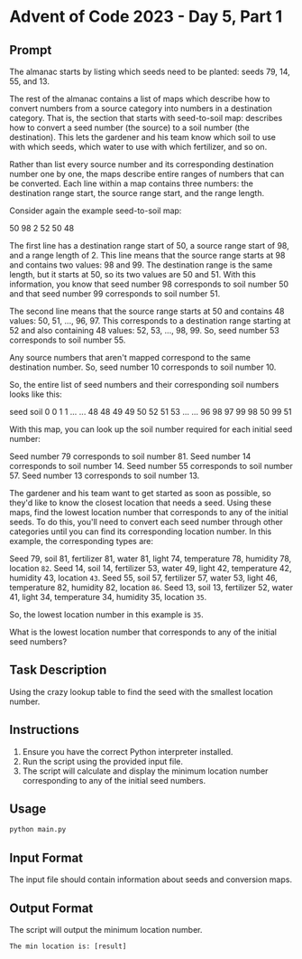 # Advent of Code 2023 - Day 5, Part 1

## Prompt
The almanac starts by listing which seeds need to be planted: seeds 79, 14, 55, and 13.

The rest of the almanac contains a list of maps which describe how to convert numbers from a source category into numbers in a destination category. That is, the section that starts with seed-to-soil map: describes how to convert a seed number (the source) to a soil number (the destination). This lets the gardener and his team know which soil to use with which seeds, which water to use with which fertilizer, and so on.

Rather than list every source number and its corresponding destination number one by one, the maps describe entire ranges of numbers that can be converted. Each line within a map contains three numbers: the destination range start, the source range start, and the range length.

Consider again the example seed-to-soil map:

50 98 2
52 50 48

The first line has a destination range start of 50, a source range start of 98, and a range length of 2. This line means that the source range starts at 98 and contains two values: 98 and 99. The destination range is the same length, but it starts at 50, so its two values are 50 and 51. With this information, you know that seed number 98 corresponds to soil number 50 and that seed number 99 corresponds to soil number 51.

The second line means that the source range starts at 50 and contains 48 values: 50, 51, ..., 96, 97. This corresponds to a destination range starting at 52 and also containing 48 values: 52, 53, ..., 98, 99. So, seed number 53 corresponds to soil number 55.

Any source numbers that aren't mapped correspond to the same destination number. So, seed number 10 corresponds to soil number 10.

So, the entire list of seed numbers and their corresponding soil numbers looks like this:

seed  soil
0     0
1     1
...   ...
48    48
49    49
50    52
51    53
...   ...
96    98
97    99
98    50
99    51

With this map, you can look up the soil number required for each initial seed number:

  Seed number 79 corresponds to soil number 81.
  Seed number 14 corresponds to soil number 14.
  Seed number 55 corresponds to soil number 57.
  Seed number 13 corresponds to soil number 13.

The gardener and his team want to get started as soon as possible, so they'd like to know the closest location that needs a seed. Using these maps, find the lowest location number that corresponds to any of the initial seeds. To do this, you'll need to convert each seed number through other categories until you can find its corresponding location number. In this example, the corresponding types are:

  Seed 79, soil 81, fertilizer 81, water 81, light 74, temperature 78, humidity 78, location `82`.
  Seed 14, soil 14, fertilizer 53, water 49, light 42, temperature 42, humidity 43, location `43`.
  Seed 55, soil 57, fertilizer 57, water 53, light 46, temperature 82, humidity 82, location `86`.
  Seed 13, soil 13, fertilizer 52, water 41, light 34, temperature 34, humidity 35, location `35`.

So, the lowest location number in this example is `35`.

What is the lowest location number that corresponds to any of the initial seed numbers?


## Task Description
Using the crazy lookup table to find the seed with the smallest location number.

## Instructions
1. Ensure you have the correct Python interpreter installed.
2. Run the script using the provided input file.
3. The script will calculate and display the minimum location number corresponding to any of the initial seed numbers.

## Usage
```bash
python main.py
```

## Input Format
The input file should contain information about seeds and conversion maps.

## Output Format
The script will output the minimum location number.

```plaintext
The min location is: [result]
```
